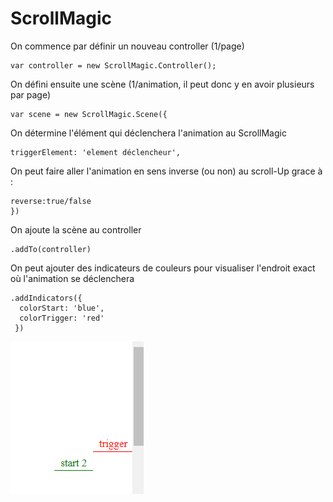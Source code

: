 # ScrollMagic

On commence par définir un nouveau controller (1/page)

    var controller = new ScrollMagic.Controller();

On défini ensuite une scène (1/animation, il peut donc y en avoir plusieurs par page)

    var scene = new ScrollMagic.Scene({

On détermine l'élément qui déclenchera l'animation au ScrollMagic

    triggerElement: 'element déclencheur',

On peut faire aller l'animation en sens inverse (ou non) au scroll-Up grace à :

    reverse:true/false
    })

On ajoute la scène au controller

    .addTo(controller)

On peut ajouter des indicateurs de couleurs pour visualiser l'endroit exact où l'animation se déclenchera

    .addIndicators({
      colorStart: 'blue',
      colorTrigger: 'red'
     })

![Indicateurs](https://github.com/tonidano/Workshop_AnimJS-GSAP/blob/master/assets/images/indicateurs.png)
